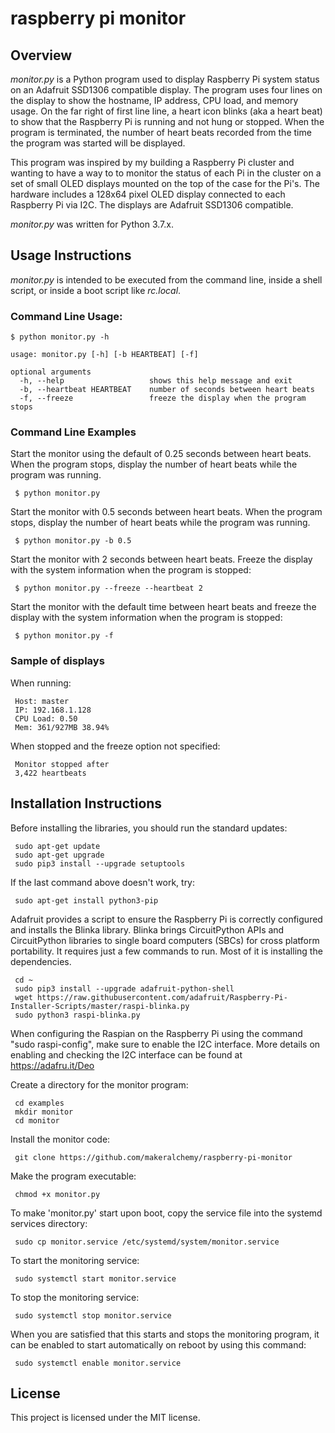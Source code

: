 # raspberry pi monitor

## Overview
*monitor.py* is a Python program used to display Raspberry Pi system status on an Adafruit SSD1306 compatible display.
The program uses four lines on the display to show the hostname, IP address, CPU load, and memory usage.
On the far right of first line line, a heart icon blinks (aka a heart beat) to show that the Raspberry Pi is running and not hung or stopped.
When the program is terminated, the number of heart beats recorded from the time the program was started will be displayed.

This program was inspired by my building a Raspberry Pi cluster and wanting to have a way to to monitor the status of each Pi in the cluster on a set of small OLED displays
mounted on the top of the case for the Pi's.  The hardware includes a 128x64 pixel OLED display connected to each Raspberry Pi via I2C.  The displays are Adafruit SSD1306 compatible.

*monitor.py* was written for Python 3.7.x.

## Usage Instructions

*monitor.py* is intended to be executed from the command line, inside a shell script, or inside a boot script like *rc.local*.

### Command Line Usage:

    $ python monitor.py -h

    usage: monitor.py [-h] [-b HEARTBEAT] [-f]

    optional arguments
      -h, --help                   shows this help message and exit
      -b, --heartbeat HEARTBEAT    number of seconds between heart beats
      -f, --freeze                 freeze the display when the program stops

### Command Line Examples
Start the monitor using the default of 0.25 seconds between heart beats. 
When the program stops, display the number of heart beats while the program was running.

     $ python monitor.py

Start the monitor with 0.5 seconds between heart beats.
When the program stops, display the number of heart beats while the program was running.

     $ python monitor.py -b 0.5

Start the monitor with 2 seconds between heart beats.
Freeze the display with the system information when the program is stopped:

     $ python monitor.py --freeze --heartbeat 2

Start the monitor with the default time between heart beats and freeze the display with
the system information when the program is stopped:

     $ python monitor.py -f

### Sample of displays

When running:

     Host: master
     IP: 192.168.1.128
     CPU Load: 0.50
     Mem: 361/927MB 38.94%

When stopped and the freeze option not specified:

     Monitor stopped after
     3,422 heartbeats

## Installation Instructions

Before installing the libraries, you should run the standard updates:

     sudo apt-get update
     sudo apt-get upgrade
     sudo pip3 install --upgrade setuptools
     
If the last command above doesn't work, try:

     sudo apt-get install python3-pip 
     
Adafruit provides a script to ensure the Raspberry Pi is correctly configured and installs the Blinka library. 
Blinka brings CircuitPython APIs and CircuitPython libraries to single board computers (SBCs) for cross platform portability.
It requires just a few commands to run. Most of it is installing the dependencies.     
     
     cd ~
     sudo pip3 install --upgrade adafruit-python-shell
     wget https://raw.githubusercontent.com/adafruit/Raspberry-Pi-Installer-Scripts/master/raspi-blinka.py
     sudo python3 raspi-blinka.py

When configuring the Raspian on the Raspberry Pi using the command "sudo raspi-config", make sure to enable the I2C interface. 
More details on enabling and checking the I2C interface can be found at https://adafru.it/Deo

Create a directory for the monitor program:

     cd examples
     mkdir monitor
     cd monitor

Install the monitor code:

     git clone https://github.com/makeralchemy/raspberry-pi-monitor

Make the program executable:

     chmod +x monitor.py

To make 'monitor.py' start upon boot, copy the service file into the systemd services directory:

     sudo cp monitor.service /etc/systemd/system/monitor.service

To start the monitoring service:

     sudo systemctl start monitor.service

To stop the monitoring service:

     sudo systemctl stop monitor.service

When you are satisfied that this starts and stops the monitoring program, it can be enabled to start automatically on reboot by using this command:

     sudo systemctl enable monitor.service

## License
This project is licensed under the MIT license.
